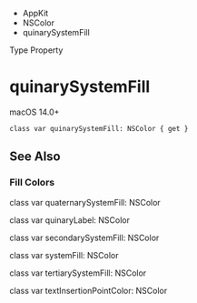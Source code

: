

- AppKit
- NSColor
-  quinarySystemFill 

Type Property

# quinarySystemFill

macOS 14.0+

``` source
class var quinarySystemFill: NSColor { get }
```

## See Also

### Fill Colors

class var quaternarySystemFill: NSColor

class var quinaryLabel: NSColor

class var secondarySystemFill: NSColor

class var systemFill: NSColor

class var tertiarySystemFill: NSColor

class var textInsertionPointColor: NSColor


